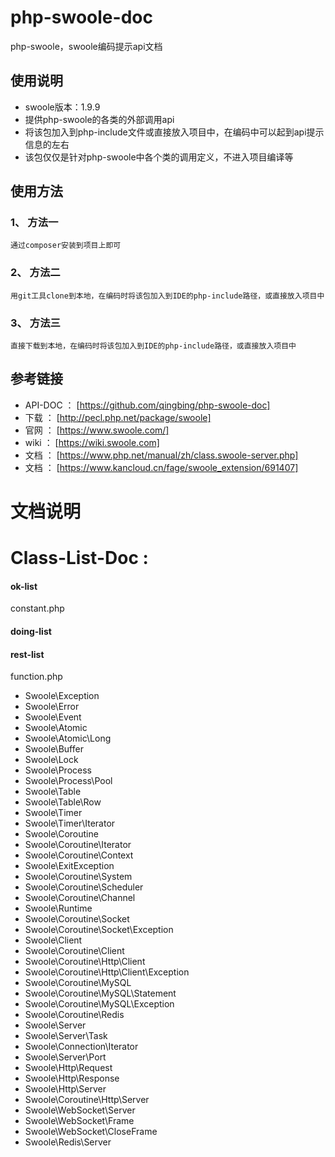 # php-swoole-doc
php-swoole，swoole编码提示api文档

## 使用说明
- swoole版本：1.9.9
- 提供php-swoole的各类的外部调用api
- 将该包加入到php-include文件或直接放入项目中，在编码中可以起到api提示信息的左右
- 该包仅仅是针对php-swoole中各个类的调用定义，不进入项目编译等


## 使用方法
### 1、 方法一
```text
通过composer安装到项目上即可
```

### 2、 方法二
```text
用git工具clone到本地，在编码时将该包加入到IDE的php-include路径，或直接放入项目中
```

### 3、 方法三
```text
直接下载到本地，在编码时将该包加入到IDE的php-include路径，或直接放入项目中
```

## 参考链接
- API-DOC ： [https://github.com/qingbing/php-swoole-doc]
- 下载 ： [http://pecl.php.net/package/swoole]
- 官网 ： [https://www.swoole.com/]
- wiki ： [https://wiki.swoole.com]
- 文档 ： [https://www.php.net/manual/zh/class.swoole-server.php]
- 文档 ： [https://www.kancloud.cn/fage/swoole_extension/691407]

# 文档说明

# Class-List-Doc : 
#### ok-list
constant.php
#### doing-list
#### rest-list

function.php
- Swoole\Exception
- Swoole\Error
- Swoole\Event
- Swoole\Atomic
- Swoole\Atomic\Long
- Swoole\Buffer
- Swoole\Lock
- Swoole\Process
- Swoole\Process\Pool
- Swoole\Table
- Swoole\Table\Row
- Swoole\Timer
- Swoole\Timer\Iterator
- Swoole\Coroutine
- Swoole\Coroutine\Iterator
- Swoole\Coroutine\Context
- Swoole\ExitException
- Swoole\Coroutine\System
- Swoole\Coroutine\Scheduler
- Swoole\Coroutine\Channel
- Swoole\Runtime
- Swoole\Coroutine\Socket
- Swoole\Coroutine\Socket\Exception
- Swoole\Client
- Swoole\Coroutine\Client
- Swoole\Coroutine\Http\Client
- Swoole\Coroutine\Http\Client\Exception
- Swoole\Coroutine\MySQL
- Swoole\Coroutine\MySQL\Statement
- Swoole\Coroutine\MySQL\Exception
- Swoole\Coroutine\Redis
- Swoole\Server
- Swoole\Server\Task
- Swoole\Connection\Iterator
- Swoole\Server\Port
- Swoole\Http\Request
- Swoole\Http\Response
- Swoole\Http\Server
- Swoole\Coroutine\Http\Server
- Swoole\WebSocket\Server
- Swoole\WebSocket\Frame
- Swoole\WebSocket\CloseFrame
- Swoole\Redis\Server